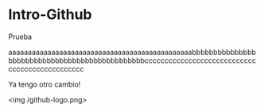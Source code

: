 # Intro-Github
 Prueba


aaaaaaaaaaaaaaaaaaaaaaaaaaaaaaaaaaaaaaaaaaaaaaabbbbbbbbbbbbbbbbbbbbbbbbbbbbbbbbbbbbbbbbbbbbbbbccccccccccccccccccccccccccccccccccccccccccccccc

Ya tengo otro cambio!

<img /github-logo.png>